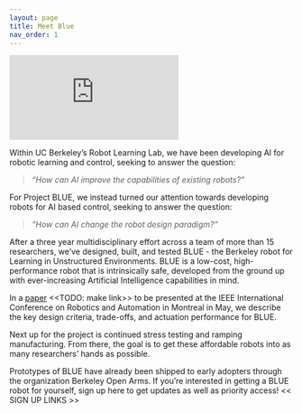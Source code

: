 ```yaml
---
layout: page
title: Meet Blue
nav_order: 1
---
```


<iframe src="https://www.youtube.com/embed/b0evlW7WrFQ" frameborder="0" allow="accelerometer; autoplay; encrypted-media; gyroscope; picture-in-picture" allowfullscreen></iframe>

Within UC Berkeley’s Robot Learning Lab, we have been developing AI for robotic learning and control, seeking to answer the question:

> *“How can AI improve the capabilities of existing robots?”*

For Project BLUE, we instead turned our attention towards developing robots for AI based control, seeking to answer the question:

> *“How can AI change the robot design paradigm?”*

After a three year multidisciplinary effort across a team of more than 15 researchers, we’ve designed, built, and tested BLUE - the Berkeley robot for Learning in Unstructured Environments. BLUE is a low-cost, high-performance robot that is intrinsically safe, developed from the ground up with ever-increasing Artificial Intelligence capabilities in mind.

In a [paper](https://google.com) <<TODO: make link>> to be presented at the IEEE International Conference on Robotics and Automation in Montreal in May, we describe the key design criteria, trade-offs, and actuation performance for BLUE.

Next up for the project is continued stress testing and ramping manufacturing.  From there, the goal is to get these affordable robots into as many researchers’ hands as possible.

Prototypes of BLUE have already been shipped to early adopters through the organization Berkeley Open Arms. If you’re interested in getting a BLUE robot for yourself, sign up here to get updates as well as priority access! << SIGN UP LINKS >> 

